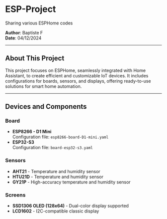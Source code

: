 # ESP-Project  
Sharing various ESPHome codes  

**Author**: Baptiste F  
**Date**: 04/12/2024  

---

## About This Project  
This project focuses on ESPHome, seamlessly integrated with Home Assistant, to create efficient and customizable IoT devices. It includes configurations for boards, sensors, and displays, offering ready-to-use solutions for smart home automation.

---

## Devices and Components  

### **Board**  
- **ESP8266 - D1 Mini**  
  Configuration file: `esp8266-board-D1-mini.yaml`
- **ESP32-S3**  
  Configuration file: `board-esp32-s3.yaml`  

### **Sensors**  
- **AHT21** - Temperature and humidity sensor  
- **HTU21D** - Temperature and humidity sensor  
- **GY21P** - High-accuracy temperature and humidity sensor  

### **Screens**  
- **SSD1306 OLED (128x64)** - Dual-color display supported  
- **LCD1602** - I2C-compatible classic display
